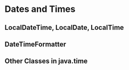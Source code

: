 # Dates and Times

## LocalDateTime, LocalDate, LocalTime

## DateTimeFormatter

## Other Classes in java.time
